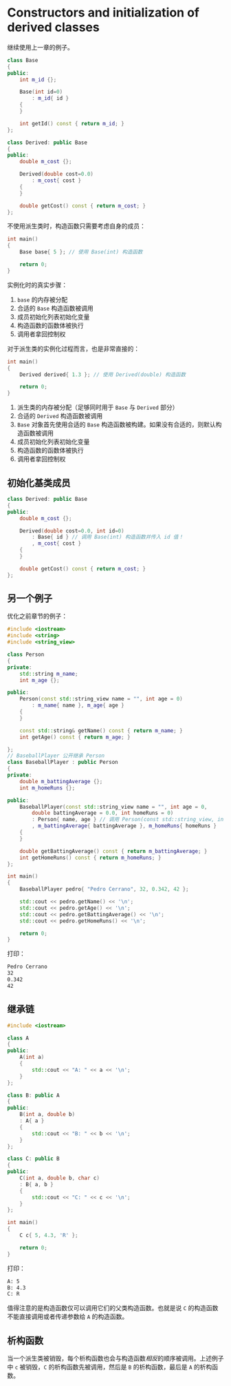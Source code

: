 # Constructors and initialization of derived classes

继续使用上一章的例子。

```cpp
class Base
{
public:
    int m_id {};

    Base(int id=0)
        : m_id{ id }
    {
    }

    int getId() const { return m_id; }
};

class Derived: public Base
{
public:
    double m_cost {};

    Derived(double cost=0.0)
        : m_cost{ cost }
    {
    }

    double getCost() const { return m_cost; }
};
```

不使用派生类时，构造函数只需要考虑自身的成员：

```cpp
int main()
{
    Base base{ 5 }; // 使用 Base(int) 构造函数

    return 0;
}
```

实例化时的真实步骤：

1. `base` 的内存被分配
1. 合适的 `Base` 构造函数被调用
1. 成员初始化列表初始化变量
1. 构造函数的函数体被执行
1. 调用者拿回控制权

对于派生类的实例化过程而言，也是非常直接的：

```cpp
int main()
{
    Derived derived{ 1.3 }; // 使用 Derived(double) 构造函数

    return 0;
}
```

1. 派生类的内存被分配（足够同时用于 `Base` 与 `Derived` 部分）
1. 合适的 `Derived` 构造函数被调用
1. `Base` 对象首先使用合适的 `Base` 构造函数被构建。如果没有合适的，则默认构造函数被调用
1. 成员初始化列表初始化变量
1. 构造函数的函数体被执行
1. 调用者拿回控制权

## 初始化基类成员

```cpp
class Derived: public Base
{
public:
    double m_cost {};

    Derived(double cost=0.0, int id=0)
        : Base{ id } // 调用 Base(int) 构造函数并传入 id 值！
        , m_cost{ cost }
    {
    }

    double getCost() const { return m_cost; }
};
```

## 另一个例子

优化之前章节的例子：

```cpp
#include <iostream>
#include <string>
#include <string_view>

class Person
{
private:
    std::string m_name;
    int m_age {};

public:
    Person(const std::string_view name = "", int age = 0)
        : m_name{ name }, m_age{ age }
    {
    }

    const std::string& getName() const { return m_name; }
    int getAge() const { return m_age; }

};
// BaseballPlayer 公开继承 Person
class BaseballPlayer : public Person
{
private:
    double m_battingAverage {};
    int m_homeRuns {};

public:
    BaseballPlayer(const std::string_view name = "", int age = 0,
        double battingAverage = 0.0, int homeRuns = 0)
        : Person{ name, age } // 调用 Person(const std::string_view, int) 来初始化这些字段
        , m_battingAverage{ battingAverage }, m_homeRuns{ homeRuns }
    {
    }

    double getBattingAverage() const { return m_battingAverage; }
    int getHomeRuns() const { return m_homeRuns; }
};

int main()
{
    BaseballPlayer pedro{ "Pedro Cerrano", 32, 0.342, 42 };

    std::cout << pedro.getName() << '\n';
    std::cout << pedro.getAge() << '\n';
    std::cout << pedro.getBattingAverage() << '\n';
    std::cout << pedro.getHomeRuns() << '\n';

    return 0;
}
```

打印：

```txt
Pedro Cerrano
32
0.342
42
```

## 继承链

```cpp
#include <iostream>

class A
{
public:
    A(int a)
    {
        std::cout << "A: " << a << '\n';
    }
};

class B: public A
{
public:
    B(int a, double b)
    : A{ a }
    {
        std::cout << "B: " << b << '\n';
    }
};

class C: public B
{
public:
    C(int a, double b, char c)
    : B{ a, b }
    {
        std::cout << "C: " << c << '\n';
    }
};

int main()
{
    C c{ 5, 4.3, 'R' };

    return 0;
}
```

打印：

```txt
A: 5
B: 4.3
C: R
```

值得注意的是构造函数仅可以调用它们的父类构造函数。也就是说 `C` 的构造函数不能直接调用或者传递参数给 `A` 的构造函数。

## 析构函数

当一个派生类被销毁，每个析构函数也会与构造函数*相反*的顺序被调用。上述例子中 `c` 被销毁，`C` 的析构函数先被调用，然后是 `B` 的析构函数，最后是 `A` 的析构函数。
